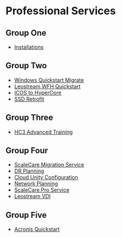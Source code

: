 # Professional Services

## Group One
* [Installations](../../resources/services/system-installation.pdf)
## Group Two
* [Windows Quickstart Migrate]()
* [Leostream WFH Quickstart]()
* [ICOS to HyperCore]()
* [SSD Retrofit]()
## Group Three
* [HC3 Advanced Training]()
## Group Four
* [ScaleCare Migration Service]()
* [DR Planning]()
* [Cloud Unity Configuration]()
* [Network Planning]()
* [ScaleCare Pro Service]()
* [Leostream VDI]()
## Group Five
* [Acronis Quickstart]()